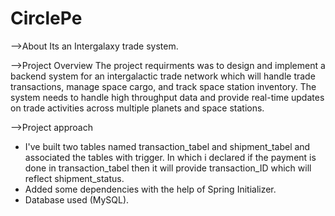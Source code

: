 # CirclePe
-->About
   Its an Intergalaxy trade system.

-->Project Overview
   The project requirments was to design and implement a backend system for an intergalactic trade network which will handle trade transactions, manage space cargo, and track space station inventory. 
   The system needs to handle high throughput data and provide real-time updates on trade activities across multiple planets and space stations.

-->Project approach
* I've built two tables named transaction_tabel and shipment_tabel and associated the tables with trigger. In which i declared if the payment is done in transaction_tabel then it will provide 
   transaction_ID which will reflect shipment_status.
* Added some dependencies with the help of Spring Initializer.
* Database used (MySQL).
  
